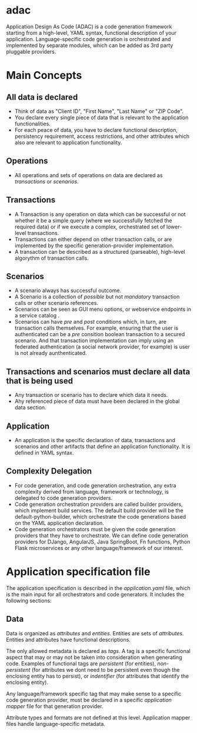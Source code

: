 # adac
Application Design As Code (ADAC) is a code generation framework starting from a high-level, YAML syntax, functional description of your application. Language-specific code generation is orchestrated and implemented by separate modules, which can be added as 3rd party pluggable providers.

# Main Concepts

## All data is declared
* Think of data as "Client ID", "First Name", "Last Name" or "ZIP Code".
* You declare every single piece of data that is relevant to the application functionalities.
* For each peace of data, you have to declare functional description, persistency requirement, access restrictions, and other attributes which also are relevant to application functionality.
## Operations
* All operations and sets of operations on data are declared as *transactions* or *scenarios*.
## Transactions
* A Transaction is any operation on data which can be successful or not whether it be a simple query (where we successfully fetched the required data) or if we execute a complex, orchestrated set of lower-level transactions. 
* Transactions can either depend on other transaction calls, or are implemented by the specific generation-provider implementation.
* A transaction can be described as a structured (parseable), high-level algorythm of transaction calls.
## Scenarios
* A scenario always has successful outcome.
* A Scenario is a collection of *possible* but not *mandatory* transaction calls or other scenario references.
* Scenarios can be seen as GUI menu options, or webservice endpoints in a service catalog .
* Scenarios can have *pre* and *post* conditions which, in turn, are transaction calls themselves. For example, ensuring that the user is authenticated can be a *pre* consition boolean transaction to a secured scenario. And that transaction implementation can imply using an federated authentication (a social network provider, for example) is user is not already aunthenticated. 
## Transactions and scenarios must declare all data that is being used
* Any transaction or scenario has to declare which data it needs.
* Ahy referenced piece of data must have been declared in the global data section.
## Application
* An application is the specific declaration of data, transactions and scenarios and other artifacts that define an application functionality. It is defined in YAML syntax. 
## Complexity Delegation
* For code generation, and code generation orchestration, any extra complexity derived from language, framework or technology, is delegated to code generation providers.
* Code generation orchestration providers are called builder providers, which implement build services. The default build provider will be the default-python-builder, which orchestrate the code generations based on the YAML application declaration. 
* Code generation orchestrators must be given the code generation providers that they have to orchestrate. We can define code generation providers for DJango, AngularJS, Java SpringBoot, Fn functions, Python Flask microservices or any other language/framework of our interest. 
# Application specification file
The application specification is described in the *application.yaml* file, which is the main input for all orchestrators and code generators.
It includes the following sections:
## Data
Data is organized as *attributes* and *entities*. Entities are sets of *attributes*. Entities and attributes have functional descriptions.

The only allowed metadata is declared as *tags*. A tag is a specific functional aspect that may or may not be taken into consideration when generating code. Examples of functional tags are *persistent* (for entities), *non-persistent* (for attributes we dont need to be persistent even though the enclosing entity has to persist), or *indentifier* (for attributes that identify the enclosing entity).  

Any language/framework specific tag that may make sense to a specific code generation provider, must be declared in a specific *application mapper* file for that generation provider.

Attribute types and formats are not defined at this level. Application mapper files handle language-specific metadata. 
